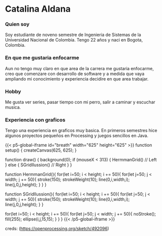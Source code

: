 # Catalina Aldana
### Quien soy
Soy estudiante de noveno semestre de Ingenieria de Sistemas de la Universidad Nacional de Colombia. Tengo 22 años y naci en Bogota, Colombia. 
### En que me gustaria enfocarme
Aun no tengo muy claro en que area de la carrera me gustaria enfocarme, creo que comenzare con desarrollo de software y a medida que vaya ampliando mi conocimiento y experiencia decidire en que area trabajar. 
### Hobby
Me gusta ver series, pasar tiempo con mi perro, salir a caminar y escuchar musica.
### Experiencia con graficos
Tengo una experiencia en graficos muy basica. En primeros semestres hice algunos proyectos pequeños en Processing y juegos sencillos en Java. 

{{< p5-global-iframe id="breath" width="625" height="625" >}}
function setup() {
  createCanvas(625, 625);
}

function draw() {
  background(0);
  if (mouseX < 313) {
    HermmanGrid()  // Left
  }
  else {
    SGridIlussion() // Right
  }
}


function HermmanGrid(){
  for(let i=50; i < height; i += 50){
    for(let j=50; j < width; j += 50){
      stroke(150); 
      strokeWeight(10);
      line(0,i,width,i); 
      line(j,0,j,height);
    }
  }
}

function SGridIlussion(){
  for(let i=50; i < height; i += 50){
    for(let j=50; j < width; j += 50){
      stroke(150);
      strokeWeight(10);
      line(0,i,width,i); 
      line(j,0,j,height);
    }
  }
  
  for(let i=50; i < height; i += 50){
    for(let j=50; j < width; j += 50){
      noStroke();
      fill(255);
      ellipse(i,j,15,15);
    }
  }
}
{{< /p5-global-iframe >}}

creds: (https://openprocessing.org/sketch/492096)
